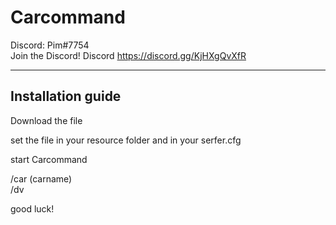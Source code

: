 # Carcommand

Discord: Pim#7754       
Join the Discord!
Discord https://discord.gg/KjHXgQvXfR

--------------------------------------------------------
## Installation guide

Download the file

set the file in your resource folder
and in your serfer.cfg

start Carcommand


/car (carname)                                                      
/dv

good luck!

